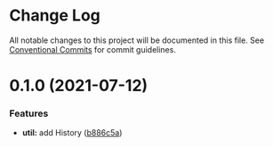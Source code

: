 # Change Log

All notable changes to this project will be documented in this file.
See [Conventional Commits](https://conventionalcommits.org) for commit guidelines.

# 0.1.0 (2021-07-12)

### Features

- **util:** add History ([b886c5a](https://github.com/chenshaorui/web-framework/commit/b886c5a2c9db94cf05455aafed785f13be8d8c0e))
